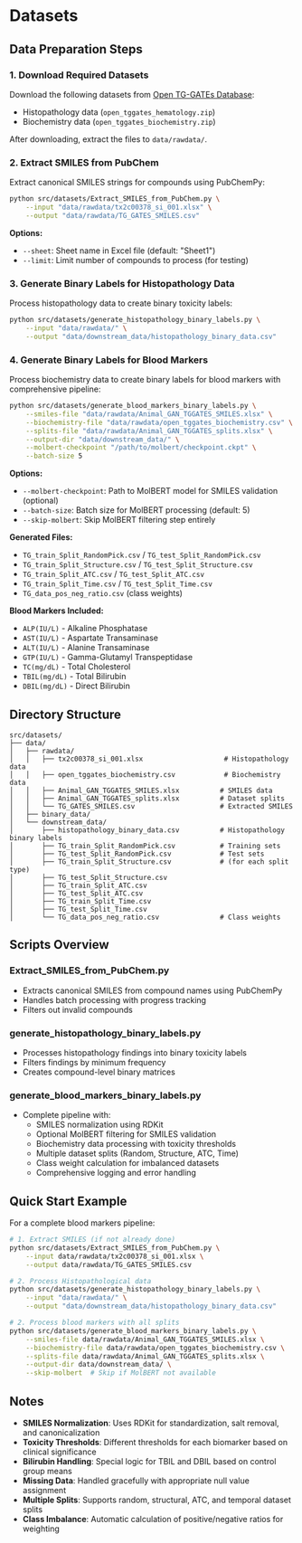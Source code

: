 # Datasets

## Data Preparation Steps

### 1. Download Required Datasets
Download the following datasets from [Open TG-GATEs Database](https://dbarchive.biosciencedbc.jp/en/open-tggates/download.html):
- Histopathology data (`open_tggates_hematology.zip`)
- Biochemistry data (`open_tggates_biochemistry.zip`)

After downloading, extract the files to `data/rawdata/`.

### 2. Extract SMILES from PubChem
Extract canonical SMILES strings for compounds using PubChemPy:

```bash
python src/datasets/Extract_SMILES_from_PubChem.py \
    --input "data/rawdata/tx2c00378_si_001.xlsx" \
    --output "data/rawdata/TG_GATES_SMILES.csv"
```

**Options:**
- `--sheet`: Sheet name in Excel file (default: "Sheet1")
- `--limit`: Limit number of compounds to process (for testing)

### 3. Generate Binary Labels for Histopathology Data
Process histopathology data to create binary toxicity labels:

```bash
python src/datasets/generate_histopathology_binary_labels.py \
    --input "data/rawdata/" \
    --output "data/downstream_data/histopathology_binary_data.csv"
```

### 4. Generate Binary Labels for Blood Markers
Process biochemistry data to create binary labels for blood markers with comprehensive pipeline:

```bash
python src/datasets/generate_blood_markers_binary_labels.py \
    --smiles-file "data/rawdata/Animal_GAN_TGGATES_SMILES.xlsx" \
    --biochemistry-file "data/rawdata/open_tggates_biochemistry.csv" \
    --splits-file "data/rawdata/Animal_GAN_TGGATES_splits.xlsx" \
    --output-dir "data/downstream_data/" \
    --molbert-checkpoint "/path/to/molbert/checkpoint.ckpt" \
    --batch-size 5
```

**Options:**
- `--molbert-checkpoint`: Path to MolBERT model for SMILES validation (optional)
- `--batch-size`: Batch size for MolBERT processing (default: 5)
- `--skip-molbert`: Skip MolBERT filtering step entirely

**Generated Files:**
- `TG_train_Split_RandomPick.csv` / `TG_test_Split_RandomPick.csv`
- `TG_train_Split_Structure.csv` / `TG_test_Split_Structure.csv`
- `TG_train_Split_ATC.csv` / `TG_test_Split_ATC.csv`
- `TG_train_Split_Time.csv` / `TG_test_Split_Time.csv`
- `TG_data_pos_neg_ratio.csv` (class weights)

**Blood Markers Included:**
- `ALP(IU/L)` - Alkaline Phosphatase
- `AST(IU/L)` - Aspartate Transaminase
- `ALT(IU/L)` - Alanine Transaminase
- `GTP(IU/L)` - Gamma-Glutamyl Transpeptidase
- `TC(mg/dL)` - Total Cholesterol
- `TBIL(mg/dL)` - Total Bilirubin
- `DBIL(mg/dL)` - Direct Bilirubin

## Directory Structure
```
src/datasets/
├── data/
│   ├── rawdata/
│   │   ├── tx2c00378_si_001.xlsx                    # Histopathology data
│   │   ├── open_tggates_biochemistry.csv            # Biochemistry data
│   │   ├── Animal_GAN_TGGATES_SMILES.xlsx          # SMILES data
│   │   ├── Animal_GAN_TGGATES_splits.xlsx          # Dataset splits
│   │   └── TG_GATES_SMILES.csv                     # Extracted SMILES
│   ├── binary_data/
│   └── downstream_data/
│       ├── histopathology_binary_data.csv          # Histopathology binary labels
│       ├── TG_train_Split_RandomPick.csv           # Training sets
│       ├── TG_test_Split_RandomPick.csv            # Test sets
│       ├── TG_train_Split_Structure.csv            # (for each split type)
│       ├── TG_test_Split_Structure.csv
│       ├── TG_train_Split_ATC.csv
│       ├── TG_test_Split_ATC.csv
│       ├── TG_train_Split_Time.csv
│       ├── TG_test_Split_Time.csv
│       └── TG_data_pos_neg_ratio.csv               # Class weights
```

## Scripts Overview

### Extract_SMILES_from_PubChem.py
- Extracts canonical SMILES from compound names using PubChemPy
- Handles batch processing with progress tracking
- Filters out invalid compounds

### generate_histopathology_binary_labels.py
- Processes histopathology findings into binary toxicity labels
- Filters findings by minimum frequency
- Creates compound-level binary matrices

### generate_blood_markers_binary_labels.py
- Complete pipeline with:
  - SMILES normalization using RDKit
  - Optional MolBERT filtering for SMILES validation
  - Biochemistry data processing with toxicity thresholds
  - Multiple dataset splits (Random, Structure, ATC, Time)
  - Class weight calculation for imbalanced datasets
  - Comprehensive logging and error handling

## Quick Start Example

For a complete blood markers pipeline:

```bash
# 1. Extract SMILES (if not already done)
python src/datasets/Extract_SMILES_from_PubChem.py \
    --input data/rawdata/tx2c00378_si_001.xlsx \
    --output data/rawdata/TG_GATES_SMILES.csv

# 2. Process Histopathological data
python src/datasets/generate_histopathology_binary_labels.py \
    --input "data/rawdata/" \
    --output "data/downstream_data/histopathology_binary_data.csv"

# 2. Process blood markers with all splits
python src/datasets/generate_blood_markers_binary_labels.py \
    --smiles-file data/rawdata/Animal_GAN_TGGATES_SMILES.xlsx \
    --biochemistry-file data/rawdata/open_tggates_biochemistry.csv \
    --splits-file data/rawdata/Animal_GAN_TGGATES_splits.xlsx \
    --output-dir data/downstream_data/ \
    --skip-molbert  # Skip if MolBERT not available
```

## Notes

- **SMILES Normalization**: Uses RDKit for standardization, salt removal, and canonicalization
- **Toxicity Thresholds**: Different thresholds for each biomarker based on clinical significance
- **Bilirubin Handling**: Special logic for TBIL and DBIL based on control group means
- **Missing Data**: Handled gracefully with appropriate null value assignment
- **Multiple Splits**: Supports random, structural, ATC, and temporal dataset splits
- **Class Imbalance**: Automatic calculation of positive/negative ratios for weighting
